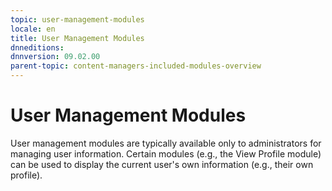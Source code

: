 ```yaml
---
topic: user-management-modules
locale: en
title: User Management Modules
dnneditions: 
dnnversion: 09.02.00
parent-topic: content-managers-included-modules-overview
---
```


# User Management Modules

User management modules are typically available only to administrators for managing user information. Certain modules (e.g., the View Profile module) can be used to display the current user's own information (e.g., their own profile).